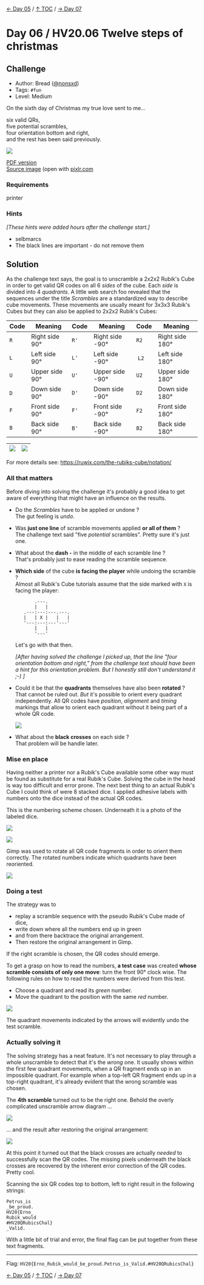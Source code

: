 [← Day 05](../day05/) / [↑ TOC](../README.md) / [→ Day 07](../day07/)


# Day 06 / HV20.06 Twelve steps of christmas



## Challenge

<!-- ...10....:...20....:...30....:...40....:...50....:...60....:...70....:. -->
* Author: Bread ([@nonsxd](https://twitter.com/nonsxd))
* Tags:   `#fun`
* Level:  Medium

On the sixth day of Christmas my true love sent to me...

six valid QRs,\
five potential scrambles,\
four orientation bottom and right,\
and the rest has been said previously.

![](QRubiksCube.png)

[PDF version](QRubiksCube.pdf)\
[Source image](QRubiksCube.pxd) (open with [pixlr.com](https://pixlr.com/e/)


### Requirements

 printer


### Hints

_[These hints were added hours after the challenge start.]_

* selbmarcs
* The black lines are important - do not remove them



## Solution

<!-- ...10....:...20....:...30....:...40....:...50....:...60....:...70....:. -->
As the challenge text says, the goal is to unscramble a 2x2x2 Rubik's Cube in
order to get valid QR codes on all 6 _sides_ of the cube. Each _side_ is divided
into 4 _quadrants_. A little web search foo revealed that the sequences under
the title _Scrambles_ are a standardized way to describe cube movements. These
movements are usually meant for 3x3x3 Rubik's Cubes but they can also be applied
to 2x2x2 Rubik's Cubes:


| Code | Meaning        | Code | Meaning         | Code | Meaning         |
|------|----------------|------|-----------------|------|-----------------|
| `R`  | Right side 90° | `R'` | Right side -90° | `R2` | Right side 180° |
| `L`  | Left  side 90° | `L'` | Left  side -90° | `L2` | Left  side 180° |
| `U`  | Upper side 90° | `U'` | Upper side -90° | `U2` | Upper side 180° |
| `D`  | Down  side 90° | `D'` | Down  side -90° | `D2` | Down  side 180° |
| `F`  | Front side 90° | `F'` | Front side -90° | `F2` | Front side 180° |
| `B`  | Back  side 90° | `B'` | Back  side -90° | `B2` | Back  side 180° |

| ![](cube_movements.png) | ![](2x2x2_rubiks_cube.jpg) |
|-------------------------|----------------------------|

For more details see: <https://ruwix.com/the-rubiks-cube/notation/>


### All that matters

Before diving into solving the challenge it's probably a good idea to get aware
of everything that might have an influence on the results.

<!-- ...10....:...20....:...30....:...40....:...50....:...60....:...70....:. -->

* Do the _Scrambles_ have to be applied or undone ?\
  The gut feeling is _undo_.

* Was **just one line** of scramble movements applied **or all of them** ?\
  The challenge text said "five _potential_ scrambles". Pretty sure it's just
  one.

* What about the **dash `-`** in the middle of each scramble line ?\
  That's probably just to ease reading the scramble sequence.

* **Which side** of the cube **is facing the player** while undoing the
  scramble ?\
  Almost all Rubik's Cube tutorials assume that the side marked with `X`
  is facing the player:

  ```
         .---.
         |   |
     .---:---:---.---.
     |   | X |   |   |
     '---:---:---'---'
         |   |
         '---'
  ```
  
  Let's go with that then.

  _[After having solved the challenge I picked up, that the line "four
  orientation bottom and right," from the challenge text should have been a hint
  for this orientation problem. But I honestly still don't understand it ;-) ]_

<!-- ...10....:...20....:...30....:...40....:...50....:...60....:...70....:. -->
* Could it be that the **quadrants** themselves have also been **rotated** ?\
  That cannot be ruled out. _But_ it's possible to orient every quadrant
  independently. All QR codes have _position_, _alignment_ and _timing_ markings
  that allow to orient each quadrant without it being part of a whole QR code.

  ![](QR_code_structure.png)

* What about the **black crosses** on each side ?\
  That problem will be handle later.


### Mise en place

Having neither a printer nor a Rubik's Cube available some other way must be
found as substitute for a real Rubik's Cube. Solving the cube in the head is
way too difficult and error prone. The next best thing to an actual Rubik's
Cube I could think of were 8 stacked dice. I applied adhesive labels with
numbers onto the dice instead of the actual QR codes.

This is the numbering scheme chosen. Underneath it is a photo of the labeled
dice.

![](QRubiksCube_numbering.png)

![](JingleCubes.png)

Gimp was used to rotate all QR code fragments in order to orient them
correctly. The rotated numbers indicate which quadrants have been reoriented.

![](QRubiksCube_reorientation.png)


### Doing a test

<!-- ...10....:...20....:...30....:...40....:...50....:...60....:...70....:. -->
The strategy was to

* replay a scramble sequence with the pseudo Rubik's Cube made of dice, 
* write down where all the numbers end up in green 
* and from there backtrace the original arrangement. 
* Then restore the original arrangement in Gimp. 

If the right scramble is chosen, the QR codes should emerge.

To get a grasp on how to read the numbers, **a test case** was created **whose
scramble consists of only one move**: turn the front 90° clock wise. The
following rules on how to read the numbers were derived from this test.

* Choose a quadrant and read its _green_ number.
* Move the quadrant to the position with the same _red_ number.

![](QRubiksCube_test_case.png)

The quadrant movements indicated by the arrows will evidently undo the test
scramble.


### Actually solving it

The solving strategy has a neat feature. It's not necessary to play through a
whole unscramble to detect that it's the _wrong_ one. It usually shows within
the first few quadrant movements, when a QR fragment ends up in an impossible 
quadrant. For example when a top-left QR fragment ends up in a top-right
quadrant, it's already evident that the wrong scramble was chosen.

The **4th scramble** turned out to be the right one. Behold the overly
complicated unscramble arrow diagram …

![](QRubiksCube_scramble_4.png)

… and the result after restoring the original arrangement:

![](QRubiksCube_unscrambled.png)

At this point it turned out that the black crosses are actually _needed_ to 
successfully scan the QR codes. The missing pixels underneath the black crosses
are recovered by the inherent error correction of the QR codes. Pretty cool.

Scanning the six QR codes top to bottom, left to right result in the following
strings:

```
Petrus_is
_be_proud.
HV20{Erno_
Rubik_would
#HV20QRubicsChal}
_Valid.
```

With a little bit of trial and error, the final flag can be put together from
these text fragments.

--------------------------------------------------------------------------------

Flag: `HV20{Erno_Rubik_would_be_proud.Petrus_is_Valid.#HV20QRubicsChal}`

[← Day 05](../day05/) / [↑ TOC](../README.md) / [→ Day 07](../day07/)
